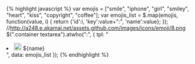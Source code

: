 
{% highlight javascript %}
var emojis = ["smile", "iphone", "girl", "smiley", "heart", "kiss", "copyright", "coffee"];
var emojis_list = $.map(emojis, function(value, i) {
  return {'id':i, 'key':value+":", 'name':value};
});
//http://a248.e.akamai.net/assets.github.com/images/icons/emoji/8.png
$(".container textarea").atwho(":", {
  tpl: "<li data-value='${key}'><img src='http://a248.e.akamai.net/assets.github.com/images/icons/emoji/${name}.png' height='20' width='20'/> ${name} </li>",
  data: emojis_list
});
{% endhighlight %}
